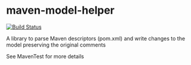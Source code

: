 # maven-model-helper

[![Build Status](https://travis-ci.com/fabric8-launcher/maven-model-helper.svg?branch=master)](https://travis-ci.com/fabric8-launcher/maven-model-helper)

A library to parse Maven descriptors (pom.xml) and write changes to the model preserving the original comments

See MavenTest for more details
